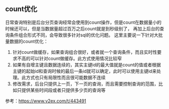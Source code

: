 ## count优化
日常查询特别是后台分页查询经常会使用到count操作，但是count在数据量小的时候还可以，但是当数据量超过百万之后count就是到秒级别了，
再加上后台的查询条件组合形式不同，会导致很多针对sql的优化问题。
这里主要说一下针对大批量数据的count优化：
1. 针对count做缓存，如果查询组合很好，或者就一个查询条件，而且实时性要求不高的可以针对count做缓存。此方式使用情况比较窄
2. 如果有自增主键且数据连续的，其实主键id的最大值就是count的值或者根据主键的起始id和查询时候的最后一条id就可以确定，此时可以使用主键id来处理。此方式也只有局限性而且很可能数据不连续
3. 修改需求，后台只提供上一页，下一页的查询，而且需要控制查询的范围，比如只提供某些时间段或者只提供多少页的查询等

参考：https://www.v2ex.com/t/443491
